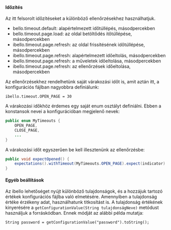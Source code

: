#### Időzítés

Az itt felsorolt időzítéseket a különböző ellenőrzésekhez használhatjuk.

- bello.timeout.default: alapértelmezett időtúllépés, másodpercekben
- bello.timeout.page.load: az oldal betöltődés itőtúllépése, másodpercekben
- ibello.timeout.page.refresh: az oldal frissítésének időtúllépése, másodpercekben
- ibello.timeout.page.refresh: alapértelmezett időeltolás, másodpercekben
- ibello.timeout.page.refresh: a műveletek időeltolása, másodpercekben
- ibello.timeout.page.refresh: az ellenőrzések időeltolása, másodpercekben

 Az ellenőrzésekhez rendelhetünk saját várakozási időt is, amit aztán itt, a konfigurációs fájlban nagyobbra definiálunk:

```properties
ibello.timeout.OPEN_PAGE = 30
```

A várakozási időkhöz érdemes egy saját enum osztályt definiálni. Ebben a konstansok nevei a konfigurációban megjelenő nevek:

```java
public enum MyTimeouts {
	OPEN_PAGE,
	CLOSE_PAGE,
	...
}
```

A várakozási időt egyszerűen be kell illesztenünk az ellenőrzésbe:

```java
public void expectOpened() {
	expectations().withTimeout(MyTimeouts.OPEN_PAGE).expect(indicator).toBe().displayed();
}
```

#### Egyéb beállítások

Az ibello lehetőséget nyújt különböző tulajdonságok, és a hozzájuk tartozó értékek konfigurációs fájlba való elmetésére. Amennyiben a tulajdonság értéke érzékeny adat, használhatunk titkosítást is. A tulajdonság értékének kinyerésére a `getConfigurationValue(String tulajdonságNeve)` metódust használjuk a forráskódban. Ennek módját az alábbi példa mutatja:

```
String password = getConfigurationValue("password").toString();
```



